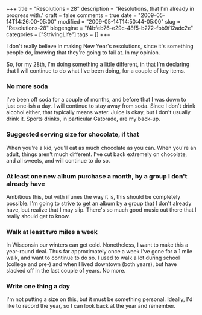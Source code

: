 +++
title = "Resolutions - 28"
description = "Resolutions, that I'm already in progress with."
draft = false
comments = true
date = "2009-05-14T14:26:00-05:00"
modified = "2009-05-14T14:50:44-05:00"
slug = "Resolutions-28"
blogengine = "f4bfeb76-e29c-48f5-b272-fbb9f12adc2e"
categories = ["StrivingLife"]
tags = []
+++

<p>
I don&#39;t really believe in making New Year&#39;s resolutions, since it&#39;s something people do, knowing that they&#39;re going to fail at. In my opinion.
</p>
<p>
So, for my 28th, I&#39;m doing something a little different, in that I&#39;m declaring that I will continue to do what I&#39;ve been doing, for a couple of key items.
</p>
<h3>No more soda</h3>
<p>
I&#39;ve been off soda for a couple of months, and before that I was down to just one-ish a day. I will continue to stay away from soda. Since I don&#39;t drink alcohol either, that typically means water. Juice is okay, but I don&#39;t usually drink it. Sports drinks, in particular Gatorade, are my back-up.
</p>
<h3>Suggested serving size for chocolate, if that</h3>
<p>
When you&#39;re a kid, you&#39;ll eat as much chocolate as you can. When you&#39;re an adult, things aren&#39;t much different.&nbsp;I&#39;ve cut back extremely on chocolate, and all sweets, and will continue to do so.
</p>
<h3>At least one new album&nbsp;purchase a month, by a group I don&#39;t already have</h3>
<p>
Ambitious this, but with iTunes the way it is, this should be completely possible. I&#39;m going to strive to get an album by a group that I don&#39;t already have, but realize that I may slip. There&#39;s so much good music out there that I really should get to know.
</p>
<h3>Walk at least two miles a week</h3>
<p>
In Wisconsin our winters can get cold.&nbsp;Nonetheless, I want to&nbsp;make this a year-round deal. Thus far approximately once a week I&#39;ve gone for a 1 mile walk, and want to continue to do so. I used to walk a lot during school (college and pre-) and when I lived downtown (both years), but have slacked off in the last couple of years. No more.
</p>
<h3>Write one thing a day</h3>
<p>
I&#39;m not putting a size on this, but it must be something personal. Ideally, I&#39;d like to record the year, so I can look back at the year and remember.
</p>

